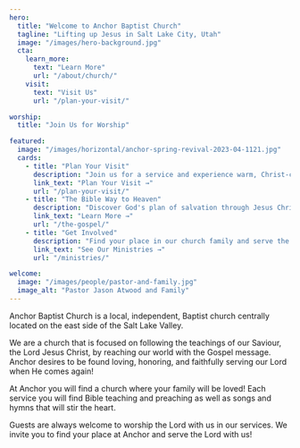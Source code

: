 ```yaml
---
hero:
  title: "Welcome to Anchor Baptist Church"
  tagline: "Lifting up Jesus in Salt Lake City, Utah"
  image: "/images/hero-background.jpg"
  cta:
    learn_more:
      text: "Learn More"
      url: "/about/church/"
    visit:
      text: "Visit Us"
      url: "/plan-your-visit/"

worship:
  title: "Join Us for Worship"

featured:
  image: "/images/horizontal/anchor-spring-revival-2023-04-1121.jpg"
  cards:
    - title: "Plan Your Visit"
      description: "Join us for a service and experience warm, Christ-centered fellowship at Anchor Baptist Church."
      link_text: "Plan Your Visit →"
      url: "/plan-your-visit/"
    - title: "The Bible Way to Heaven"
      description: "Discover God's plan of salvation through Jesus Christ."
      link_text: "Learn More →"
      url: "/the-gospel/"
    - title: "Get Involved"
      description: "Find your place in our church family and serve the Lord with us."
      link_text: "See Our Ministries →"
      url: "/ministries/"

welcome:
  image: "/images/people/pastor-and-family.jpg"
  image_alt: "Pastor Jason Atwood and Family"
---
```


Anchor Baptist Church is a local, independent, Baptist church centrally located on the east side of the Salt Lake Valley.

We are a church that is focused on following the teachings of our Saviour, the Lord Jesus Christ, by reaching our world with the Gospel message. Anchor desires to be found loving, honoring, and faithfully serving our Lord when He comes again!

At Anchor you will find a church where your family will be loved! Each service you will find Bible teaching and preaching as well as songs and hymns that will stir the heart.

Guests are always welcome to worship the Lord with us in our services. We invite you to find your place at Anchor and serve the Lord with us! 